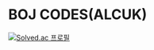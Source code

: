# BOJ CODES(ALCUK)
[![Solved.ac
프로필](http://mazassumnida.wtf/api/v2/generate_badge?boj=simhani1)](https://solved.ac/simhani1)<br/>
